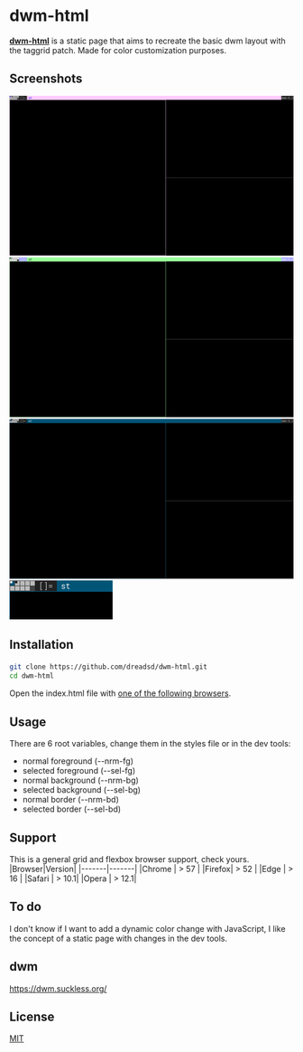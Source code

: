# dwm-html
**[dwm-html](https://dreadsd.github.io/dwm-html/)** is a static page that aims
to recreate the basic dwm layout with the taggrid patch. Made for color
customization purposes.

## Screenshots
![pink](images/pink.png)
![green](images/green.png)
![blue](images/blue.png)
![blue small](images/blue-sm.png)

## Installation
```sh
git clone https://github.com/dreadsd/dwm-html.git
cd dwm-html
```
Open the index.html file with [one of the following browsers](https://github.com/dreadsd/dwm-html/blob/main/README.md#support).

## Usage
There are 6 root variables, change them in the styles file or in the dev tools:
- normal foreground (--nrm-fg)
- selected foreground (--sel-fg)
- normal background (--nrm-bg)
- selected background (--sel-bg)
- normal border (--nrm-bd)
- selected border (--sel-bd)

## Support
This is a general grid and flexbox browser support, check yours.
|Browser|Version|
|-------|-------|
|Chrome | > 57  |
|Firefox| > 52  |
|Edge   | > 16  |
|Safari | > 10.1|
|Opera  | > 12.1|

## To do
I don't know if I want to add a dynamic color change with JavaScript, I like
the concept of a static page with changes in the dev tools.

## dwm
<https://dwm.suckless.org/>

## License
[MIT](https://opensource.org/licenses/MIT)
